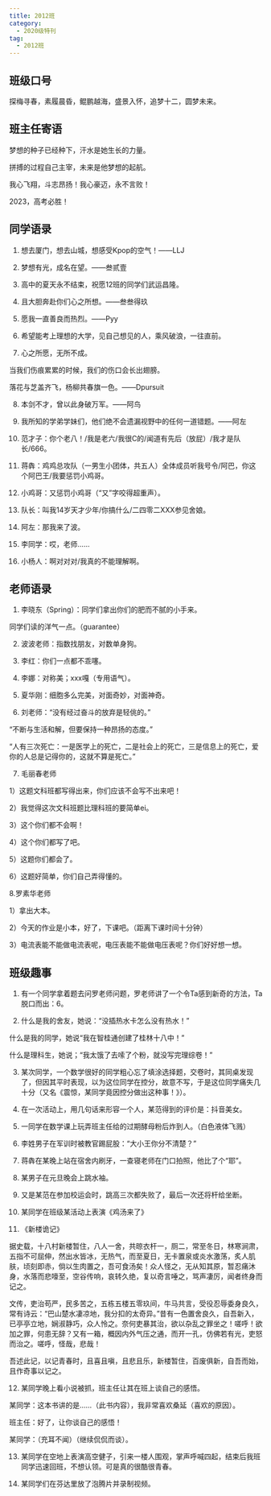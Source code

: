 ```yaml
---
title: 2012班
category:
  - 2020级特刊
tag:
  - 2012班
---
```


## 班级口号

探梅寻春，素履晨昏，鲲鹏越海，盛景入怀，追梦十二，圆梦未来。

## 班主任寄语

梦想的种子已经种下，汗水是她生长的力量。

拼搏的过程自己主宰，未来是他梦想的起航。

我心飞翔，斗志昂扬！我心豪迈，永不言败！

2023，高考必胜！

## 同学语录

1. 想去厦门，想去山城，想感受Kpop的空气！——LLJ

2. 梦想有光，成名在望。——叁贰壹

3. 高中的夏天永不结束，祝愿12班的同学们武运昌隆。

4. 且大胆奔赴你们心之所想。——叁叁得玖

5. 愿我一直善良而热烈。——Pyy

6. 希望能考上理想的大学，见自己想见的人，乘风破浪，一往直前。

7. 心之所愿，无所不成。

当我们伤痕累累的时候，我们的伤口会长出翅膀。

落花与芝盖齐飞，杨柳共春旗一色。——Dpursuit

8. 本剑不才，曾以此身破万军。——阿鸟

9. 我所知的学弟学妹们，他们绝不会遗漏视野中的任何一道错题。——阿左

10. 范才子：你个老八！/我是老六/我很C的/闻道有先后（放屁）/我才是队长/666。

11. 蒋犇：鸡鸡总攻队（一男生小团体，共五人）全体成员听我号令/阿巴，你这个阿巴王/我要惩罚小鸡哥。

12. 小鸡哥：又惩罚小鸡哥（“又”字咬得超重声）。

13. 队长：叫我14岁天才少年/你搞什么/二四零二XXX参见舍娘。

14. 阿左：那我来了波。

15. 李同学：哎，老师……

16. 小杨人：啊对对对/我真的不能理解啊。

## 老师语录

1. 李晓东（Spring）：同学们拿出你们的肥而不腻的小手来。

同学们读的洋气一点。（guarantee）

2. 波波老师：指数找朋友，对数单身狗。

3. 李红：你们一点都不乖噻。

4. 李娜：对称美；xxx嘎（专用语气）。

5. 夏华刚：细胞多么完美，对面奇妙，对面神奇。

6. 刘老师：“没有经过奋斗的放弃是轻佻的。”

“不断与生活和解，但要保持一种昂扬的态度。”

“人有三次死亡：一是医学上的死亡，二是社会上的死亡，三是信息上的死亡，爱你的人总是记得你的，这就不算是死亡。”

7. 毛丽春老师

1）这题文科班都写得出来，你们应该不会写不出来吧！

2）我觉得这次文科班题比理科班的要简单ei。

3）这个你们都不会啊！

4）这个你们都写了吧。

5）这题你们都会了。

6）这题好简单，你们自己弄得懂的。

8.罗素华老师

1）拿出大本。

2）今天的作业是小本，好了，下课吧。（距离下课时间十分钟）

3）电流表能不能做电流表呢，电压表能不能做电压表呢？你们好好想一想。

## 班级趣事

1. 有一个同学拿着题去问罗老师问题，罗老师讲了一个令Ta感到新奇的方法，Ta脱口而出：6。

2. 什么是我的舍友，她说：“没插热水卡怎么没有热水！”

什么是我的同学，她说“我在智桂通创建了桂林十八中！”

什么是理科生，她说；“我太饿了去嗦了个粉，就没写完理综卷！”

3. 某次同学，一个数学很好的同学粗心忘了填涂选择题，交卷时，其同桌发现了，但因其平时表现，以为这位同学在控分，故意不写，于是这位同学痛失几十分（又名《震惊，某同学竟因控分做出这种事！》）。

4. 在一次活动上，用几句话来形容一个人，某范得到的评价是：抖音美女。

5. 一同学在数学课上玩弄班主任给的过期酵母粉后炸到人。（白色液体飞溅）

6. 李姓男子在军训时被教官踢屁股：“大小王你分不清楚？”

7. 蒋犇在某晚上站在宿舍内刷牙，一查寝老师在门口拍照，他比了个“耶”。

8. 某男子在元旦晚会上跳水袖。

9. 又是某范在参加校运会时，跳高三次都失败了，最后一次还将杆给坐断。

10. 某同学在班级某活动上表演《鸡汤来了》

11. 《新楼诡记》

据史载，十八村新楼暂住，八人一舍，共晾衣杆一，厕二，常至冬日，林寒涧肃，五指不可屈伸，然出水皆冰，无热气，而至夏日，无卡置泉或炎水激荡，炙人肌肤，顷刻即赤，倘以生肉置之，吾可食汤矣！众人怪之，无从知其原，暂忍痛沐身，水落而悲嚎至，空谷传响，哀转久绝，复以奇言唾之，骂声凄厉，闻者终身而记之。

文传，吏治苟严，民多苦之，五栋五楼五零玖间，牛马共言，受役忍辱委身良久，常有诗云：“巴山楚水凄凉地，我分扣的太奇异。”昔有一色置舍良久，自吾新入，已亭亭立地，娴淑静巧，众人怜之。奈何吏暴其治，欲以杂乱之罪坐之！嗟呼！欲加之罪，何患无辞？又有一箱，概因内外气压之通，而开一孔，仿佛若有光，吏怒而治之。嗟呼，怪哉，悲哉！

吾述此记，以记青春时，且喜且嗔，且悲且乐，新楼暂住，百废俱新，自吾而始，且作奇事以记之。

12. 某同学晚上看小说被抓，班主任让其在班上谈自己的感悟。

某同学：这本书讲的是……（此书内容），我非常喜欢桑延（喜欢的原因）。

班主任：好了，让你谈自己的感悟！

某同学：（充耳不闻）（继续侃侃而谈）。

13. 某同学在空地上表演高空健子，引来一楼人围观，掌声呼喊四起，结束后我班同学迅速回班，不想认领。可是真的很酷很青春。

14. 某同学们在芬达里放了泡腾片并录制视频。

